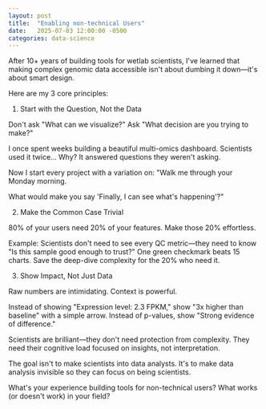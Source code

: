 ```yaml
---
layout: post
title:  "Enabling non-technical Users"
date:   2025-07-03 12:00:00 -0500
categories: data-science
---
```


After 10+ years of building tools for wetlab scientists, I've learned that making complex genomic data accessible isn't about dumbing it down—it's about smart design.

Here are my 3 core principles:

1. Start with the Question, Not the Data 

Don't ask "What can we visualize?" 
Ask "What decision are you trying to make?"

I once spent weeks building a beautiful multi-omics dashboard. Scientists used it twice... Why? It answered questions they weren't asking.

Now I start every project with a variation on: "Walk me through your Monday morning. 

What would make you say 'Finally, I can see what's happening'?"

2. Make the Common Case Trivial 

80% of your users need 20% of your features. Make those 20% effortless.

Example: Scientists don't need to see every QC metric—they need to know "Is this sample good enough to trust?" One green checkmark beats 15 charts.
Save the deep-dive complexity for the 20% who need it.

3. Show Impact, Not Just Data 

Raw numbers are intimidating. Context is powerful.

Instead of showing "Expression level: 2.3 FPKM," show "3x higher than baseline" with a simple arrow. Instead of p-values, show "Strong evidence of difference."

Scientists are brilliant—they don't need protection from complexity. They need their cognitive load focused on insights, not interpretation.

The goal isn't to make scientists into data analysts. It's to make data analysis invisible so they can focus on being scientists.

What's your experience building tools for non-technical users? What works (or doesn't work) in your field?